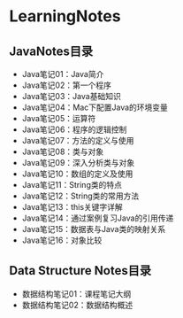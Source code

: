 # LearningNotes
## JavaNotes目录

- Java笔记01：Java简介
- Java笔记02：第一个程序
- Java笔记03：Java基础知识
- Java笔记04：Mac下配置Java的环境变量
- Java笔记05：运算符
- Java笔记06：程序的逻辑控制
- Java笔记07：方法的定义与使用
- Java笔记08：类与对象
- Java笔记09：深入分析类与对象
- Java笔记10：数组的定义及使用
- Java笔记11：String类的特点
- Java笔记12：String类的常用方法
- Java笔记13：this关键字详解
- Java笔记14：通过案例复习Java的引用传递
- Java笔记15：数据表与Java类的映射关系
- Java笔记16：对象比较

## Data Structure Notes目录

- 数据结构笔记01：课程笔记大纲
- 数据结构笔记02：数据结构概述